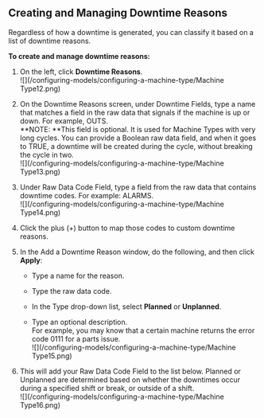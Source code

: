 ## Creating and Managing Downtime Reasons

Regardless of how a downtime is generated, you can classify it based on a list of downtime reasons.

**To create and manage downtime reasons:**

1. On the left, click **Downtime Reasons**.  
   ![](/configuring-models/configuring-a-machine-type/Machine Type12.png)

2. On the Downtime Reasons screen, under Downtime Fields, type a name that matches a field in the raw data that signals if the machine is up or down. For example, OUTS.  
   **NOTE: **This field is optional. It is used for Machine Types with very long cycles. You can provide a Boolean raw data field, and when it goes to TRUE, a downtime will be created during the cycle, without breaking the cycle in two.  
   ![](/configuring-models/configuring-a-machine-type/Machine Type13.png)

3. Under Raw Data Code Field, type a field from the raw data that contains downtime codes. For example: ALARMS.  
   ![](/configuring-models/configuring-a-machine-type/Machine Type14.png)

4. Click the plus \(+\) button to map those codes to custom downtime reasons.

5. In the Add a Downtime Reason window, do the following, and then click **Apply**:

   * Type a name for the reason.

   * Type the raw data code.

   * In the Type drop-down list, select **Planned** or **Unplanned**.

   * Type an optional description.  
     For example, you may know that a certain machine returns the error code 0111 for a parts issue.  
     ![](/configuring-models/configuring-a-machine-type/Machine Type15.png)

6. This will add your Raw Data Code Field to the list below. Planned or Unplanned are determined based on whether the downtimes occur during a specified shift or break, or outside of a shift.  
   ![](/configuring-models/configuring-a-machine-type/Machine Type16.png)



